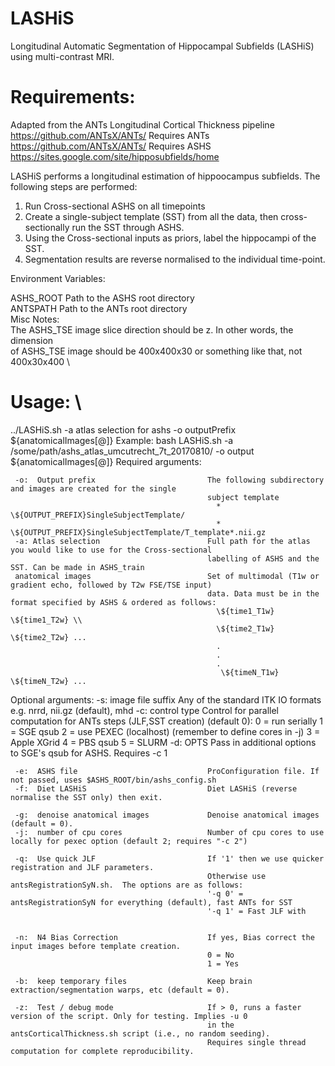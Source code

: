 # LASHiS
Longitudinal Automatic Segmentation of Hippocampal Subfields (LASHiS) using multi-contrast MRI.

# Requirements:

 Adapted from the ANTs Longitudinal Cortical Thickness pipeline https://github.com/ANTsX/ANTs/
 Requires ANTs  https://github.com/ANTsX/ANTs/
 Requires ASHS https://sites.google.com/site/hipposubfields/home 

LASHiS performs a longitudinal estimation of hippoocampus subfields.  The following steps are performed:
  1. Run Cross-sectional ASHS on all timepoints
  2. Create a single-subject template (SST) from all the data, then cross-sectionally run the SST through ASHS.
  3. Using the Cross-sectional inputs as priors, label the hippocampi of the SST.
  4. Segmentation results are reverse normalised to the individual time-point. 
  
Environment Variables: 

  ASHS_ROOT         Path to the ASHS root directory \
  ANTSPATH          Path to the ANTs root directory \
Misc Notes: \
  The ASHS_TSE image slice direction should be z. In other words, the dimension \
  of ASHS_TSE image should be 400x400x30 or something like that, not 400x30x400 \
# Usage: \

../LASHiS.sh -a atlas selection for ashs
              <OPTARGS>
              -o outputPrefix
              \${anatomicalImages[@]}
Example:
  bash LASHiS.sh -a /some/path/ashs_atlas_umcutrecht_7t_20170810/ -o output \${anatomicalImages[@]}
Required arguments:
     
     -o:  Output prefix                         The following subdirectory and images are created for the single
                                                subject template
                                                  * \${OUTPUT_PREFIX}SingleSubjectTemplate/
                                                  * \${OUTPUT_PREFIX}SingleSubjectTemplate/T_template*.nii.gz
     -a: Atlas selection                        Full path for the atlas you would like to use for the Cross-sectional
                                                labelling of ASHS and the SST. Can be made in ASHS_train
     anatomical images                          Set of multimodal (T1w or gradient echo, followed by T2w FSE/TSE input)
                                                data. Data must be in the format specified by ASHS & ordered as follows:
                                                  \${time1_T1w} \${time1_T2w} \\
                                                  \${time2_T1w} \${time2_T2w} ...
                                                  .
                                                  .
                                                  .
                                                   \${timeN_T1w} \${timeN_T2w} ...
					
Optional arguments:
     -s:  image file suffix                     Any of the standard ITK IO formats e.g. nrrd, nii.gz (default), mhd
     -c:  control type                          Control for parallel computation for ANTs steps (JLF,SST creation)  (default 0):
                                                  0 = run serially
                                                  1 = SGE qsub
                                                  2 = use PEXEC (localhost) (remember to define cores in -j)
                                                  3 = Apple XGrid
                                                  4 = PBS qsub
                                                  5 = SLURM
     -d:  OPTS                                  Pass in additional options to SGE's qsub for ASHS. Requires -c 1
 
     -e:  ASHS file                             ProConfiguration file. If not passed, uses $ASHS_ROOT/bin/ashs_config.sh 
     -f:  Diet LASHiS                           Diet LASHiS (reverse normalise the SST only) then exit.
     
     -g:  denoise anatomical images             Denoise anatomical images (default = 0).
     -j:  number of cpu cores                   Number of cpu cores to use locally for pexec option (default 2; requires "-c 2")
    
     -q:  Use quick JLF                         If '1' then we use quicker registration and JLF parameters.
                                                Otherwise use antsRegistrationSyN.sh.  The options are as follows:
                                                '-q 0' = antsRegistrationSyN for everything (default), fast ANTs for SST
                                                '-q 1' = Fast JLF with 
                                                
                                                
     -n:  N4 Bias Correction                    If yes, Bias correct the input images before template creation.
                                                0 = No
                                                1 = Yes
     
     -b:  keep temporary files                  Keep brain extraction/segmentation warps, etc (default = 0).
     
     -z:  Test / debug mode                     If > 0, runs a faster version of the script. Only for testing. Implies -u 0
                                                in the antsCorticalThickness.sh script (i.e., no random seeding).
                                                Requires single thread computation for complete reproducibility.
    
